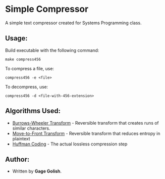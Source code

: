 # Simple Compressor

A simple text compressor created for Systems Programming class.

## Usage:

Build executable with the following command:

```
make compress456
```

To compress a file, use:

```
compress456 -e <file>
```

To decompress, use:

```
compress456 -d <file-with-456-extension>
```

## Algorithms Used:

* [Burrows-Wheeler Transform](https://en.wikipedia.org/wiki/Burrows%E2%80%93Wheeler_transform) - Reversible transform that creates runs of similar characters.
* [Move-to-Front Transform](https://en.wikipedia.org/wiki/Move-to-front_transform) - Reversible transform that reduces entropy in plaintext
* [Huffman Coding](https://en.wikipedia.org/wiki/Huffman_coding) - The actual lossless compression step

## Author:

* Written by **Gage Golish**.
